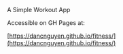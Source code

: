 A Simple Workout App

Accessible on GH Pages at:

[https://dancnguyen.github.io/fitness/](https://dancnguyen.github.io/fitness/)
